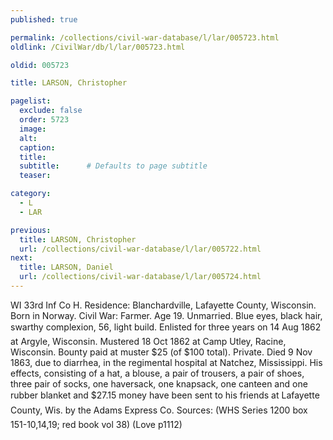 ```yaml
---
published: true

permalink: /collections/civil-war-database/l/lar/005723.html
oldlink: /CivilWar/db/l/lar/005723.html

oldid: 005723

title: LARSON, Christopher

pagelist:
  exclude: false
  order: 5723
  image: 
  alt:
  caption:
  title:
  subtitle:      # Defaults to page subtitle
  teaser:

category: 
  - L 
  - LAR

previous:
  title: LARSON, Christopher
  url: /collections/civil-war-database/l/lar/005722.html  
next:
  title: LARSON, Daniel
  url: /collections/civil-war-database/l/lar/005724.html   
---
```

WI 33rd Inf Co H. Residence: Blanchardville, Lafayette County, Wisconsin. Born in Norway. Civil War: Farmer. Age 19. Unmarried. Blue eyes, black hair, swarthy complexion, 5&#146;6&#148;, light build. Enlisted for three years on 14 Aug 1862 at Argyle, Wisconsin. Mustered 18 Oct 1862 at Camp Utley, Racine, Wisconsin. Bounty paid at muster $25 (of $100 total). Private. Died 9 Nov 1863, due to diarrhea, in the regimental hospital at Natchez, Mississippi. His effects, consisting of a hat, a blouse, a pair of trousers, a pair of shoes, three pair of socks, one haversack, one knapsack, one canteen and one rubber blanket and $27.15 money &#147;have been sent to his friends at Lafayette County, Wis. by the Adams Express Co.&#148; Sources: (WHS Series 1200 box 151-10,14,19; red book vol 38) (Love p1112)